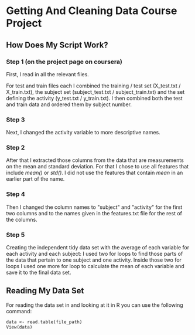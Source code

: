# Getting And Cleaning Data Course Project

## How Does My Script Work?

### Step 1 (on the project page on coursera)

First, I read in all the relevant files. 

For test and train files each I combined the training / test set (X_test.txt / X_train.txt), the subject set (subject_test.txt / subject_train.txt) and the set defining the activity (y_test.txt / y_train.txt).
I then combined both the test and train data and ordered them by subject number.

### Step 3

Next, I changed the activity variable to more descriptive names.

### Step 2

After that I extracted those columns from the data that are measurements on the mean and standard deviation. For that I chose to use all features that include *mean()* or *std()*. I did not use the features that contain *mean* in an earlier part of the name.

### Step 4

Then I changed the column names to "subject" and "activity" for the first two columns and to the names given in the features.txt file for the rest of the columns. 

### Step 5

Creating the independent tidy data set with the average of each variable for each activity and each subject:
I used two for loops to find those parts of the data that pertain to one subject and one activity. Inside those two for loops I used one more for loop to calculate the mean of each variable and save it to the final data set.


## Reading My Data Set

For reading the data set in and looking at it in R you can use the following command:

```
data <- read.table(file_path)
View(data)
```


